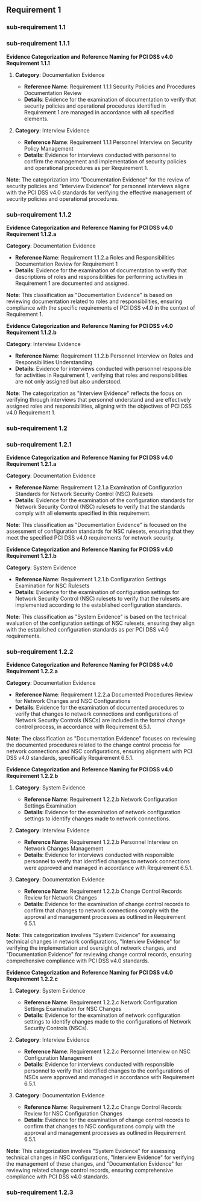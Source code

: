 
## Requirement 1
### sub-requirement 1.1
### sub-requirement 1.1.1
**Evidence Categorization and Reference Naming for PCI DSS v4.0 Requirement 1.1.1**

1. **Category**: Documentation Evidence
   - **Reference Name**: Requirement 1.1.1 Security Policies and Procedures Documentation Review
   - **Details**: Evidence for the examination of documentation to verify that security policies and operational procedures identified in Requirement 1 are managed in accordance with all specified elements.

2. **Category**: Interview Evidence
   - **Reference Name**: Requirement 1.1.1 Personnel Interview on Security Policy Management
   - **Details**: Evidence for interviews conducted with personnel to confirm the management and implementation of security policies and operational procedures as per Requirement 1.

**Note**: The categorization into "Documentation Evidence" for the review of security policies and "Interview Evidence" for personnel interviews aligns with the PCI DSS v4.0 standards for verifying the effective management of security policies and operational procedures.

### sub-requirement 1.1.2
**Evidence Categorization and Reference Naming for PCI DSS v4.0 Requirement 1.1.2.a**

**Category**: Documentation Evidence
- **Reference Name**: Requirement 1.1.2.a Roles and Responsibilities Documentation Review for Requirement 1
- **Details**: Evidence for the examination of documentation to verify that descriptions of roles and responsibilities for performing activities in Requirement 1 are documented and assigned.

**Note**: This classification as "Documentation Evidence" is based on reviewing documentation related to roles and responsibilities, ensuring compliance with the specific requirements of PCI DSS v4.0 in the context of Requirement 1.

**Evidence Categorization and Reference Naming for PCI DSS v4.0 Requirement 1.1.2.b**

**Category**: Interview Evidence
- **Reference Name**: Requirement 1.1.2.b Personnel Interview on Roles and Responsibilities Understanding
- **Details**: Evidence for interviews conducted with personnel responsible for activities in Requirement 1, verifying that roles and responsibilities are not only assigned but also understood.

**Note**: The categorization as "Interview Evidence" reflects the focus on verifying through interviews that personnel understand and are effectively assigned roles and responsibilities, aligning with the objectives of PCI DSS v4.0 Requirement 1.

### sub-requirement 1.2
### sub-requirement 1.2.1
**Evidence Categorization and Reference Naming for PCI DSS v4.0 Requirement 1.2.1.a**

**Category**: Documentation Evidence
- **Reference Name**: Requirement 1.2.1.a Examination of Configuration Standards for Network Security Control (NSC) Rulesets
- **Details**: Evidence for the examination of the configuration standards for Network Security Control (NSC) rulesets to verify that the standards comply with all elements specified in this requirement.

**Note**: This classification as "Documentation Evidence" is focused on the assessment of configuration standards for NSC rulesets, ensuring that they meet the specified PCI DSS v4.0 requirements for network security.

**Evidence Categorization and Reference Naming for PCI DSS v4.0 Requirement 1.2.1.b**

**Category**: System Evidence
- **Reference Name**: Requirement 1.2.1.b Configuration Settings Examination for NSC Rulesets
- **Details**: Evidence for the examination of configuration settings for Network Security Control (NSC) rulesets to verify that the rulesets are implemented according to the established configuration standards.

**Note**: This classification as "System Evidence" is based on the technical evaluation of the configuration settings of NSC rulesets, ensuring they align with the established configuration standards as per PCI DSS v4.0 requirements.

### sub-requirement 1.2.2
**Evidence Categorization and Reference Naming for PCI DSS v4.0 Requirement 1.2.2.a**

**Category**: Documentation Evidence
- **Reference Name**: Requirement 1.2.2.a Documented Procedures Review for Network Changes and NSC Configurations
- **Details**: Evidence for the examination of documented procedures to verify that changes to network connections and configurations of Network Security Controls (NSCs) are included in the formal change control process, in accordance with Requirement 6.5.1.

**Note**: The classification as "Documentation Evidence" focuses on reviewing the documented procedures related to the change control process for network connections and NSC configurations, ensuring alignment with PCI DSS v4.0 standards, specifically Requirement 6.5.1.

**Evidence Categorization and Reference Naming for PCI DSS v4.0 Requirement 1.2.2.b**

1. **Category**: System Evidence
   - **Reference Name**: Requirement 1.2.2.b Network Configuration Settings Examination
   - **Details**: Evidence for the examination of network configuration settings to identify changes made to network connections.

2. **Category**: Interview Evidence
   - **Reference Name**: Requirement 1.2.2.b Personnel Interview on Network Changes Management
   - **Details**: Evidence for interviews conducted with responsible personnel to verify that identified changes to network connections were approved and managed in accordance with Requirement 6.5.1.

3. **Category**: Documentation Evidence
   - **Reference Name**: Requirement 1.2.2.b Change Control Records Review for Network Changes
   - **Details**: Evidence for the examination of change control records to confirm that changes to network connections comply with the approval and management processes as outlined in Requirement 6.5.1.

**Note**: This categorization involves "System Evidence" for assessing technical changes in network configurations, "Interview Evidence" for verifying the implementation and oversight of network changes, and "Documentation Evidence" for reviewing change control records, ensuring comprehensive compliance with PCI DSS v4.0 standards.

**Evidence Categorization and Reference Naming for PCI DSS v4.0 Requirement 1.2.2.c**

1. **Category**: System Evidence
   - **Reference Name**: Requirement 1.2.2.c Network Configuration Settings Examination for NSC Changes
   - **Details**: Evidence for the examination of network configuration settings to identify changes made to the configurations of Network Security Controls (NSCs).

2. **Category**: Interview Evidence
   - **Reference Name**: Requirement 1.2.2.c Personnel Interview on NSC Configuration Management
   - **Details**: Evidence for interviews conducted with responsible personnel to verify that identified changes to the configurations of NSCs were approved and managed in accordance with Requirement 6.5.1.

3. **Category**: Documentation Evidence
   - **Reference Name**: Requirement 1.2.2.c Change Control Records Review for NSC Configuration Changes
   - **Details**: Evidence for the examination of change control records to confirm that changes to NSC configurations comply with the approval and management processes as outlined in Requirement 6.5.1.

**Note**: This categorization involves "System Evidence" for assessing technical changes in NSC configurations, "Interview Evidence" for verifying the management of these changes, and "Documentation Evidence" for reviewing related change control records, ensuring comprehensive compliance with PCI DSS v4.0 standards.

### sub-requirement 1.2.3

